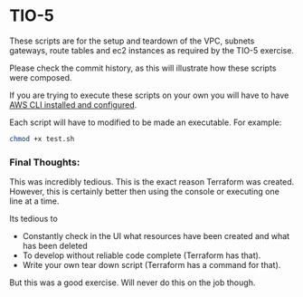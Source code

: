 # TIO-5

These scripts are for the setup and teardown of the VPC, subnets
gateways, route tables and ec2 instances as required by the TIO-5
exercise.

Please check the commit history, as this will illustrate how these
scripts were composed. 

If you are trying to execute these scripts on your own you will
have to have [AWS CLI installed and configured](https://docs.aws.amazon.com/cli/latest/userguide/getting-started-install.html).

Each script will have to modified to be made an executable.  For example:

```bash
chmod +x test.sh
```

### Final Thoughts:
This was incredibly tedious.  This is the exact reason Terraform was created.
However, this is certainly better then using the console or executing one line at a time.

Its tedious to
+ Constantly check in the UI what resources have been created and what has been deleted
+ To develop without reliable code complete (Terraform has that).
+ Write your own tear down script (Terraform has a command for that).

But this was a good exercise.  Will never do this on the job though.  

